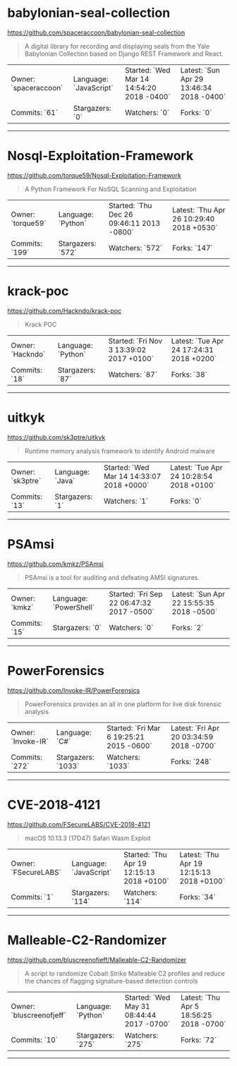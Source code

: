 # babylonian-seal-collection

https://github.com/spaceraccoon/babylonian-seal-collection
<blockquote>
A digital library for recording and displaying seals from the Yale Babylonian Collection based on Django REST Framework and React.
</blockquote>

<table>
<tr><td>Owner: `spaceraccoon`</td>
    <td>Language: `JavaScript`</td>
    <td>Started: `Wed Mar 14 14:54:20 2018 -0400`</td>
    <td>Latest: `Sun Apr 29 13:46:34 2018 -0400`</td></tr>
<tr><td>Commits: `61`</td>
    <td>Stargazers: `0`</td>
    <td>Watchers: `0`</td>
    <td>Forks: `0`</td></tr>
</table>

---

# Nosql-Exploitation-Framework

https://github.com/torque59/Nosql-Exploitation-Framework
<blockquote>
A Python Framework For NoSQL Scanning and Exploitation 
</blockquote>

<table>
<tr><td>Owner: `torque59`</td>
    <td>Language: `Python`</td>
    <td>Started: `Thu Dec 26 09:46:11 2013 -0800`</td>
    <td>Latest: `Thu Apr 26 10:29:40 2018 +0530`</td></tr>
<tr><td>Commits: `199`</td>
    <td>Stargazers: `572`</td>
    <td>Watchers: `572`</td>
    <td>Forks: `147`</td></tr>
</table>

---

# krack-poc

https://github.com/Hackndo/krack-poc
<blockquote>
Krack POC
</blockquote>

<table>
<tr><td>Owner: `Hackndo`</td>
    <td>Language: `Python`</td>
    <td>Started: `Fri Nov 3 13:39:02 2017 +0100`</td>
    <td>Latest: `Tue Apr 24 17:24:31 2018 +0200`</td></tr>
<tr><td>Commits: `18`</td>
    <td>Stargazers: `87`</td>
    <td>Watchers: `87`</td>
    <td>Forks: `38`</td></tr>
</table>

---

# uitkyk

https://github.com/sk3ptre/uitkyk
<blockquote>
Runtime memory analysis framework to identify Android malware
</blockquote>

<table>
<tr><td>Owner: `sk3ptre`</td>
    <td>Language: `Java`</td>
    <td>Started: `Wed Mar 14 14:33:07 2018 +0000`</td>
    <td>Latest: `Tue Apr 24 10:28:54 2018 +0100`</td></tr>
<tr><td>Commits: `13`</td>
    <td>Stargazers: `1`</td>
    <td>Watchers: `1`</td>
    <td>Forks: `0`</td></tr>
</table>

---

# PSAmsi

https://github.com/kmkz/PSAmsi
<blockquote>
PSAmsi is a tool for auditing and defeating AMSI signatures.
</blockquote>

<table>
<tr><td>Owner: `kmkz`</td>
    <td>Language: `PowerShell`</td>
    <td>Started: `Fri Sep 22 06:47:32 2017 -0500`</td>
    <td>Latest: `Sun Apr 22 15:55:35 2018 -0500`</td></tr>
<tr><td>Commits: `15`</td>
    <td>Stargazers: `0`</td>
    <td>Watchers: `0`</td>
    <td>Forks: `2`</td></tr>
</table>

---

# PowerForensics

https://github.com/Invoke-IR/PowerForensics
<blockquote>
PowerForensics provides an all in one platform for live disk forensic analysis
</blockquote>

<table>
<tr><td>Owner: `Invoke-IR`</td>
    <td>Language: `C#`</td>
    <td>Started: `Fri Mar 6 19:25:21 2015 -0600`</td>
    <td>Latest: `Fri Apr 20 03:34:59 2018 -0700`</td></tr>
<tr><td>Commits: `272`</td>
    <td>Stargazers: `1033`</td>
    <td>Watchers: `1033`</td>
    <td>Forks: `248`</td></tr>
</table>

---

# CVE-2018-4121

https://github.com/FSecureLABS/CVE-2018-4121
<blockquote>
macOS 10.13.3 (17D47) Safari Wasm Exploit 
</blockquote>

<table>
<tr><td>Owner: `FSecureLABS`</td>
    <td>Language: `JavaScript`</td>
    <td>Started: `Thu Apr 19 12:15:13 2018 +0100`</td>
    <td>Latest: `Thu Apr 19 12:15:13 2018 +0100`</td></tr>
<tr><td>Commits: `1`</td>
    <td>Stargazers: `114`</td>
    <td>Watchers: `114`</td>
    <td>Forks: `34`</td></tr>
</table>

---

# Malleable-C2-Randomizer

https://github.com/bluscreenofjeff/Malleable-C2-Randomizer
<blockquote>
A script to randomize Cobalt Strike Malleable C2 profiles and reduce the chances of flagging signature-based detection controls
</blockquote>

<table>
<tr><td>Owner: `bluscreenofjeff`</td>
    <td>Language: `Python`</td>
    <td>Started: `Wed May 31 08:44:44 2017 -0700`</td>
    <td>Latest: `Thu Apr 5 18:56:25 2018 -0700`</td></tr>
<tr><td>Commits: `10`</td>
    <td>Stargazers: `275`</td>
    <td>Watchers: `275`</td>
    <td>Forks: `72`</td></tr>
</table>

---

